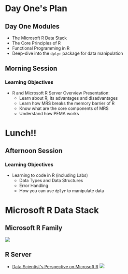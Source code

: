 
# Day One's Plan

## Day One Modules
+ The Microsoft R Data Stack
+ The Core Principles of R
+ Functional Programming in R
+ Deep-dive into the `dplyr` package for data manipulation

##  Morning Session

### Learning Objectives

* R and Microsoft R Server Overview Presentation:
    - Learn about R, its advantages and disadvantages
    - Learn how MRS breaks the memory barrier of R
    - Know what are the core components of MRS
    - Understand how PEMA works

# Lunch!!

## Afternoon Session

### Learning Objectives

* Learning to code in R (including Labs)
    - Data Types and Data Structures
    - Error Handling
    - How you can use `dplyr` to manipulate data

# Microsoft R Data Stack

## Microsoft R Family
![](https://raw.githubusercontent.com/akzaidi/R-cadence/master/images/mr-family.png)

## R Server 
+ [Data Scientist's Perspective on Microsoft R](http://blog.revolutionanalytics.com/2016/04/data-scientist-perspective.html)
![](https://raw.githubusercontent.com/akzaidi/R-cadence/master/images/mrcomponents.png)
